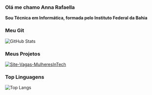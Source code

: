 ### Olá me chamo Anna Rafaella

**Sou Técnica em Informática, formada pelo Instituto Federal da Bahia**

### Meu Git 

![GitHub Stats](https://github-readme-stats.vercel.app/api?username=ArafaB&theme=radical&show_icons=true)

### Meus Projetos

[![Site-Vagas-MulheresInTech](https://github-readme-stats.vercel.app/api/pin/?username=ArafaB&repo=Site-Vagas-MulheresInTech&theme=radical)](https://github.com/ArafaB/Site-Vagas-MulheresInTech)

### Top Linguagens

![Top Langs](https://github-readme-stats-git-masterrstaa-rickstaa.vercel.app/api/top-langs/?username=ArafaB&theme=radical&layout=compact)

